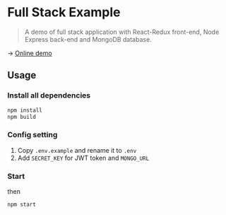 # Full Stack Example

> A demo of full stack application with React-Redux front-end, Node Express back-end and MongoDB database.

→ [Online demo](https://full-stack-example-demo.herokuapp.com/)

## Usage

### Install all dependencies

```zsh
npm install
npm build
```

### Config setting
1. Copy `.env.example` and rename it to `.env`
2. Add `SECRET_KEY` for JWT token and `MONGO_URL`
### Start
then
```zsh
npm start
```
